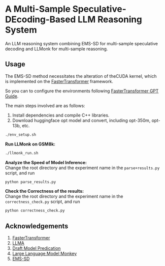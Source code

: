 # A Multi-Sample Speculative-DEcoding-Based LLM Reasoning System 

An LLM reasoning system combining EMS-SD for multi-sample speculative decoding and LLMonk for multi-sample reasoning.

## Usage
The EMS-SD method necessitates the alteration of theCUDA kernel, which is implemented on the [FasterTransformer](https://github.com/NVIDIA/FasterTransformer) framework.

So you can to configure the environments following [FasterTransformer GPT Guide](https://github.com/NVIDIA/FasterTransformer/blob/main/docs/gpt_guide.md).

The main steps involved are as follows:
1. Install dependencies and compile C++ libraries.
2. Download huggingface opt model and convert, including opt-350m, opt-13b, etc.

```bash
./env_setup.sh
```

**Run LLMonk on GSM8k:**

```bash
./llmonk_run.sh
```

**Analyze the Speed of Model Inference:**\
Change the root directory and the experiment name in the `parse+results.py` script, and run
```bash
python parse_results.py
```

**Check the Correctness of the results:**\
Change the root directory and the experiment name in the `correctness_check.py` script, and run
```bash
python correctness_check.py
```



## Acknowledgements

1. [FasterTransformer](https://github.com/NVIDIA/FasterTransformer)
2. [LLMA](https://arxiv.org/abs/2304.04487)
3. [Draft Model Predication](https://arxiv.org/abs/2211.17192)
4. [Large Language Model Monkey](https://arxiv.org/abs/2407.21787)
5. [EMS-SD](https://github.com/niyunsheng/EMS-SD)
